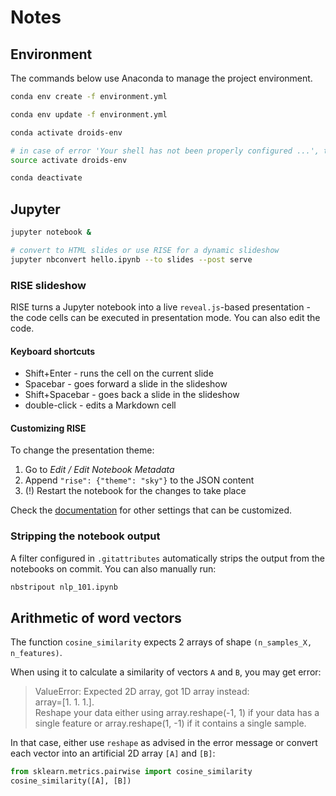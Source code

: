 # Notes

## Environment

The commands below use Anaconda to manage the project environment.

```bash
conda env create -f environment.yml

conda env update -f environment.yml

conda activate droids-env

# in case of error 'Your shell has not been properly configured ...', try 'source ...'
source activate droids-env

conda deactivate
```

## Jupyter

```bash
jupyter notebook &

# convert to HTML slides or use RISE for a dynamic slideshow
jupyter nbconvert hello.ipynb --to slides --post serve
```

### RISE slideshow

RISE turns a Jupyter notebook into a live `reveal.js`-based presentation - the code
cells can be executed in presentation mode. You can also edit the code.

#### Keyboard shortcuts

- Shift+Enter - runs the cell on the current slide
- Spacebar - goes forward a slide in the slideshow
- Shift+Spacebar - goes back a slide in the slideshow
- double-click - edits a Markdown cell

#### Customizing RISE

To change the presentation theme:

1. Go to _Edit / Edit Notebook Metadata_
2. Append `"rise": {"theme": "sky"}` to the JSON content
3. (!) Restart the notebook for the changes to take place

Check the [documentation](https://rise.readthedocs.io/en/maint-5.5/customize.html#choosing-a-theme)
for other settings that can be customized.

### Stripping the notebook output

A filter configured in `.gitattributes` automatically strips the output from the notebooks
on commit. You can also manually run:

```bash
nbstripout nlp_101.ipynb
```

## Arithmetic of word vectors

The function `cosine_similarity` expects 2 arrays of shape `(n_samples_X, n_features)`.

When using it to calculate a similarity of vectors `A` and `B`, you may get error:

> ValueError: Expected 2D array, got 1D array instead:  
> array=[1. 1. 1.].  
> Reshape your data either using array.reshape(-1, 1) if your data has a single feature
> or array.reshape(1, -1) if it contains a single sample.

In that case, either use `reshape` as advised in the error message or convert each vector into
an artificial 2D array `[A]` and `[B]`:

```python
from sklearn.metrics.pairwise import cosine_similarity
cosine_similarity([A], [B])
```
